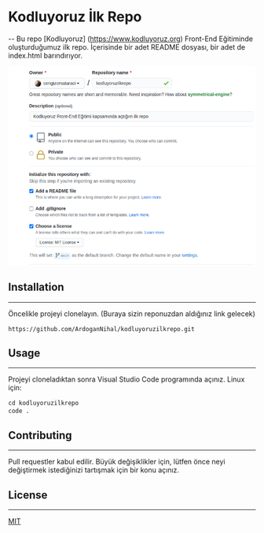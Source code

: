 # Kodluyoruz İlk Repo
--
Bu repo [Kodluyoruz] (https://www.kodluyoruz.org) Front-End Eğitiminde oluşturduğumuz ilk repo. İçerisinde bir adet README dosyası, bir adet de index.html barındırıyor.

![](https://github.com/Kodluyoruz/taskforce/raw/main/git/odev1/figures/github.png)

<!-- @import "[TOC]" {cmd="toc" depthFrom=1 depthTo=6 orderedList=false} -->
## Installation
---

Öncelikle projeyi clonelayın. (Buraya sizin reponuzdan aldığınız link gelecek)
```
https://github.com/ArdoganNihal/kodluyoruzilkrepo.git
```
## Usage
---
Projeyi cloneladıktan sonra Visual Studio Code programında açınız.
Linux için:
```
cd kodluyoruzilkrepo
code .
```
## Contributing
---
Pull requestler kabul edilir. Büyük değişiklikler için, lütfen önce neyi değiştirmek istediğinizi tartışmak için bir konu açınız.

## License
---
[MIT](https://choosealicense.com/licenses/mit/)
